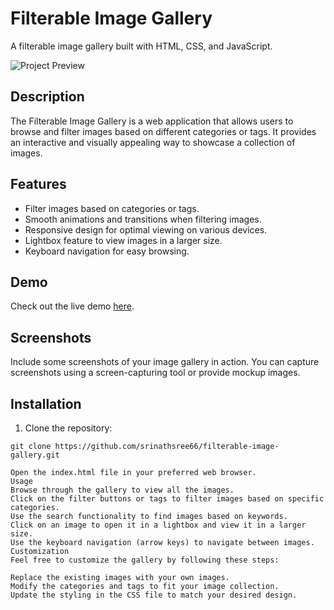 # Filterable Image Gallery

A filterable image gallery built with HTML, CSS, and JavaScript.

![Project Preview](![image](https://github.com/srinathsree66/Filterable-image-gallery/assets/113054616/301db802-36ac-473f-8fa7-ff421531154e)
)

## Description

The Filterable Image Gallery is a web application that allows users to browse and filter images based on different categories or tags. It provides an interactive and visually appealing way to showcase a collection of images.

## Features

- Filter images based on categories or tags.
- Smooth animations and transitions when filtering images.
- Responsive design for optimal viewing on various devices.
- Lightbox feature to view images in a larger size.
- Keyboard navigation for easy browsing.

## Demo

Check out the live demo [here](https://your-demo-url.com).

## Screenshots

Include some screenshots of your image gallery in action. You can capture screenshots using a screen-capturing tool or provide mockup images.

## Installation

1. Clone the repository:

```shell
git clone https://github.com/srinathsree66/filterable-image-gallery.git

Open the index.html file in your preferred web browser.
Usage
Browse through the gallery to view all the images.
Click on the filter buttons or tags to filter images based on specific categories.
Use the search functionality to find images based on keywords.
Click on an image to open it in a lightbox and view it in a larger size.
Use the keyboard navigation (arrow keys) to navigate between images.
Customization
Feel free to customize the gallery by following these steps:

Replace the existing images with your own images.
Modify the categories and tags to fit your image collection.
Update the styling in the CSS file to match your desired design.
